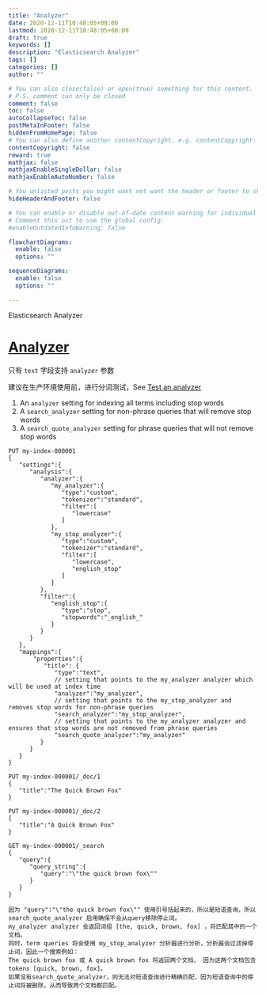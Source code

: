 ```yaml
---
title: "Analyzer"
date: 2020-12-11T10:48:05+08:00
lastmod: 2020-12-11T10:48:05+08:00
draft: true
keywords: []
description: "Elasticsearch Analyzer"
tags: []
categories: []
author: ""

# You can also close(false) or open(true) something for this content.
# P.S. comment can only be closed
comment: false
toc: false
autoCollapseToc: false
postMetaInFooter: false
hiddenFromHomePage: false
# You can also define another contentCopyright. e.g. contentCopyright: "This is another copyright."
contentCopyright: false
reward: true
mathjax: false
mathjaxEnableSingleDollar: false
mathjaxEnableAutoNumber: false

# You unlisted posts you might want not want the header or footer to show
hideHeaderAndFooter: false

# You can enable or disable out-of-date content warning for individual post.
# Comment this out to use the global config.
#enableOutdatedInfoWarning: false

flowchartDiagrams:
  enable: false
  options: ""

sequenceDiagrams: 
  enable: false
  options: ""

---
```


Elasticsearch Analyzer

<!--more-->

# [Analyzer](https://www.elastic.co/guide/en/elasticsearch/reference/current/analyzer.html)

只有 `text` 字段支持 `analyzer` 参数

建议在生产环境使用前，进行分词测试，See [Test an analyzer](https://www.elastic.co/guide/en/elasticsearch/reference/current/test-analyzer.html)

1. An `analyzer` setting for indexing all terms including stop words
2. A `search_analyzer` setting for non-phrase queries that will remove stop words
3. A `search_quote_analyzer` setting for phrase queries that will not remove stop words

```
PUT my-index-000001
{
   "settings":{
      "analysis":{
         "analyzer":{
            "my_analyzer":{ 
               "type":"custom",
               "tokenizer":"standard",
               "filter":[
                  "lowercase"
               ]
            },
            "my_stop_analyzer":{ 
               "type":"custom",
               "tokenizer":"standard",
               "filter":[
                  "lowercase",
                  "english_stop"
               ]
            }
         },
         "filter":{
            "english_stop":{
               "type":"stop",
               "stopwords":"_english_"
            }
         }
      }
   },
   "mappings":{
       "properties":{
          "title": {
             "type":"text",
             // setting that points to the my_analyzer analyzer which will be used at index time
             "analyzer":"my_analyzer", 
             // setting that points to the my_stop_analyzer and removes stop words for non-phrase queries
             "search_analyzer":"my_stop_analyzer", 
             // setting that points to the my_analyzer analyzer and ensures that stop words are not removed from phrase queries
             "search_quote_analyzer":"my_analyzer" 
         }
      }
   }
}

PUT my-index-000001/_doc/1
{
   "title":"The Quick Brown Fox"
}

PUT my-index-000001/_doc/2
{
   "title":"A Quick Brown Fox"
}

GET my-index-000001/_search
{
   "query":{
      "query_string":{
         "query":"\"the quick brown fox\"" 
      }
   }
}

因为 "query":"\"the quick brown fox\"" 使用引号括起来的，所以是短语查询，所以 search_quote_analyzer 启用确保不会从query移除停止词。
my_analyzer analyzer 会返回词组 [the, quick, brown, fox] ，将匹配其中的一个文档。
同时，term queries 将会使用 my_stop_analyzer 分析器进行分析，分析器会过滤掉停止词，因此一个搜索例如：
The quick brown fox 或 A quick brown fox 将返回两个文档， 因为这两个文档包含 tokens [quick, brown, fox]。 
如果没有search_quote_analyzer，则无法对短语查询进行精确匹配，因为短语查询中的停止词将被删除，从而导致两个文档都匹配。
```



